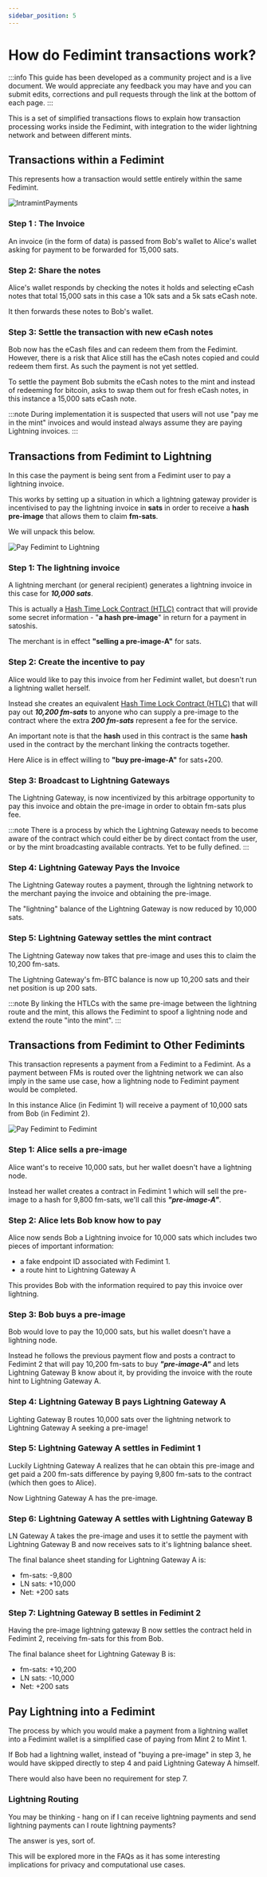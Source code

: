 ```yaml
---
sidebar_position: 5
---
```


# How do Fedimint transactions work?

:::info
This guide has been developed as a community project and is a live document. We would appreciate any feedback you may have and you can submit edits, corrections and pull requests through the link at the bottom of each page.
:::

This is a set of simplified transactions flows to explain how transaction processing works inside the Fedimint, with integration to the wider lightning network and between different mints.

## Transactions within a Fedimint

This represents how a transaction would settle entirely within the same Fedimint.

![IntramintPayments](/img/raw-figures/fm-Pay-IntraMint.excalidraw.png)

### Step 1 : The Invoice

An invoice (in the form of data) is passed from Bob's wallet to Alice's wallet asking for payment to be forwarded for 15,000 sats.

### Step 2: Share the notes

Alice's wallet responds by checking the notes it holds and selecting eCash notes that total 15,000 sats in this case a 10k sats and a 5k sats eCash note.

It then forwards these notes to Bob's wallet.

### Step 3: Settle the transaction with new eCash notes

Bob now has the eCash files and can redeem them from the Fedimint. However, there is a risk that Alice still has the eCash notes copied and could redeem them first. As such the payment is not yet settled.

To settle the payment Bob submits the eCash notes to the mint and instead of redeeming for bitcoin, asks to swap them out for fresh eCash notes, in this instance a 15,000 sats eCash note.

:::note
During implementation it is suspected that users will not use "pay me in the mint" invoices and would instead always assume they are paying Lightning invoices.
:::

## Transactions from Fedimint to Lightning

In this case the payment is being sent from a Fedimint user to pay a lightning invoice.

This works by setting up a situation in which a lightning gateway provider is incentivised to pay the lightning invoice in **sats** in order to receive a **hash pre-image** that allows them to claim **fm-sats**.

We will unpack this below.

![Pay Fedimint to Lightning](/img/raw-figures/fm-Pay-MintToLN.excalidraw.png)

### Step 1: The lightning invoice

A lightning merchant (or general recipient) generates a lightning invoice in this case for **_10,000 sats_**.

This is actually a [Hash Time Lock Contract (HTLC)](https://www.youtube.com/watch?v=hs79R8kd_70&t=62s) contract that will provide some secret information - "**a hash pre-image**" in return for a payment in satoshis.

The merchant is in effect **"selling a pre-image-A"** for sats.

### Step 2: Create the incentive to pay

Alice would like to pay this invoice from her Fedimint wallet, but doesn't run a lightning wallet herself.

Instead she creates an equivalent [Hash Time Lock Contract (HTLC)](https://www.youtube.com/watch?v=hs79R8kd_70&t=62s) that will pay out **_10,200 fm-sats_** to anyone who can supply a pre-image to the contract where the extra **_200 fm-sats_** represent a fee for the service.

An important note is that the **hash** used in this contract is the same **hash** used in the contract by the merchant linking the contracts together.

Here Alice is in effect willing to **"buy pre-image-A"** for sats+200.

### Step 3: Broadcast to Lightning Gateways

The Lightning Gateway, is now incentivized by this arbitrage opportunity to pay this invoice and obtain the pre-image in order to obtain fm-sats plus fee.

:::note
There is a process by which the Lightning Gateway needs to become aware of the contract which could either be by direct contact from the user, or by the mint broadcasting available contracts. Yet to be fully defined.
:::

### Step 4: Lightning Gateway Pays the Invoice

The Lightning Gateway routes a payment, through the lightning network to the merchant paying the invoice and obtaining the pre-image.

The "lightning" balance of the Lightning Gateway is now reduced by 10,000 sats.

### Step 5: Lightning Gateway settles the mint contract

The Lightning Gateway now takes that pre-image and uses this to claim the 10,200 fm-sats.

The Lightning Gateway's fm-BTC balance is now up 10,200 sats and their net position is up 200 sats.

:::note
By linking the HTLCs with the same pre-image between the lightning route and the mint, this allows the Fedimint to spoof a lightning node and extend the route "into the mint".
:::

## Transactions from Fedimint to Other Fedimints

This transaction represents a payment from a Fedimint to a Fedimint. As a payment between FMs is routed over the lightning network we can also imply in the same use case, how a lightning node to Fedimint payment would be completed.

In this instance Alice (in Fedimint 1) will receive a payment of 10,000 sats from Bob (in Fedimint 2).

![Pay Fedimint to Fedimint](/img/raw-figures/fm-Pay-MintToMint.excalidraw.png)

### Step 1: Alice sells a pre-image

Alice want's to receive 10,000 sats, but her wallet doesn't have a lightning node.

Instead her wallet creates a contract in Fedimint 1 which will sell the pre-image to a hash for 9,800 fm-sats, we'll call this **_"pre-image-A"_**.

### Step 2: Alice lets Bob know how to pay

Alice now sends Bob a Lightning invoice for 10,000 sats which includes two pieces of important information:

- a fake endpoint ID associated with Fedimint 1.
- a route hint to Lightning Gateway A

This provides Bob with the information required to pay this invoice over lightning.

### Step 3: Bob buys a pre-image

Bob would love to pay the 10,000 sats, but his wallet doesn't have a lightning node.

Instead he follows the previous payment flow and posts a contract to Fedimint 2 that will pay 10,200 fm-sats to buy **_"pre-image-A"_** and lets Lightning Gateway B know about it, by providing the invoice with the route hint to Lightning Gateway A.

### Step 4: Lightning Gateway B pays Lightning Gateway A

Lighting Gateway B routes 10,000 sats over the lightning network to Lightning Gateway A seeking a pre-image!

### Step 5: Lightning Gateway A settles in Fedimint 1

Luckily Lightning Gateway A realizes that he can obtain this pre-image and get paid a 200 fm-sats difference by paying 9,800 fm-sats to the contract (which then goes to Alice).

Now Lightning Gateway A has the pre-image.

### Step 6: Lightning Gateway A settles with Lightning Gateway B

LN Gateway A takes the pre-image and uses it to settle the payment with Lightning Gateway B and now receives sats to it's lightning balance sheet.

The final balance sheet standing for Lightning Gateway A is:

- fm-sats: -9,800
- LN sats: +10,000
- Net: +200 sats

### Step 7: Lightning Gateway B settles in Fedimint 2

Having the pre-image lightning gateway B now settles the contract held in Fedimint 2, receiving fm-sats for this from Bob.

The final balance sheet for Lightning Gateway B is:

- fm-sats: +10,200
- LN sats: -10,000
- Net: +200 sats

## Pay Lightning into a Fedimint

The process by which you would make a payment from a lightning wallet into a Fedimint wallet is a simplified case of paying from Mint 2 to Mint 1.

If Bob had a lightning wallet, instead of "buying a pre-image" in step 3, he would have skipped directly to step 4 and paid Lightning Gateway A himself.

There would also have been no requirement for step 7.

### Lightning Routing

You may be thinking - hang on if I can receive lightning payments and send lightning payments can I route lightning payments?

The answer is yes, sort of.

This will be explored more in the FAQs as it has some interesting implications for privacy and computational use cases.
